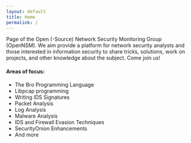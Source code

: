 ```yaml
---
layout: default
title: Home
permalink: /
---
```


Page of the Open (-Source) Network Security Monitoring Group (OpenNSM).
We aim provide a platform for network security analysts and those interested in information security to share tricks, solutions, work on projects, and other knowledge about the subject. Come join us!

#### Areas of focus:
* The Bro Programming Language
* Libpcap programming
* Writing IDS Signatures
* Packet Analysis
* Log Analysis
* Malware Analysis
* IDS and Firewall Evasion Techniques
* SecurityOnion Enhancements
* And more
